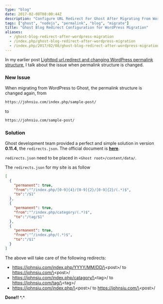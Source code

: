 ```yaml
---
type: "blog"
date: 2017-02-08T08:00:44Z
description: "Configure URL Redirect For Ghost After Migrating From WordPress."
tags: ["ghost", "nodejs", "permalink", "blog", "migrate"]
title: "Ghost Blog Redirect Configuration for WordPress Migration"
aliases:
  - /ghost-blog-redirect-after-wordpress-migration
  - /index.php/ghost-blog-redirect-after-wordpress-migration
  - /index.php/2017/02/08/ghost-blog-redirect-after-wordpress-migration
---
```


In my earlier post [Lighttpd url.redirect and changing WordPress permalink structure](/blog/lighttpd-url-redirect-and-changing-wordpress-permalink-structure/), I talk about the issue when permalink structure is changed.
<!--more-->

### New Issue

When migrating from WordPress to Ghost, the permalink structure is changed again, from

```txt
https://johnsiu.com/index.php/sample-post/
```

to

```txt
https://johnsiu.com/sample-post/
```

### Solution

Ghost development team provided a perfect and simple solution in version __0.11.4__, the `redirects.json`. The official document is __[here](http://support.ghost.org/redirects/)__.

`redirects.json` need to be placed in `<Ghost root>/content/data/`.

The `redirects.json` for my site is as follow

```json
[
  {
    "permanent": true,
    "from":"^/index.php/[0-9]{4}/[0-9]{2}/[0-9]{2}/(.*)$",
    "to":"/$1"
  },
  {
    "permanent": true,
    "from":"^/index.php/category/(.*)$",
    "to":"/tag/$1"
  },
  {
    "permanent": true,
    "from":"^/index.php/(.*)$",
    "to":"/$1"
  }
]
```

The above will take care of the following redirects:

- https://johnsiu.com/index.php/YYYY/MM/DD/\<post\>/ to https://johnsiu.com/\<post\>/
- https://johnsiu.com/index.php/catagory/\<tag\>/ to https://johnsiu.com/tag/\<tag\>/
- https://johnsiu.com/index.php/\<post\>/ to https://johnsiu.com/\<post\>/

__Done!! ^.^__
